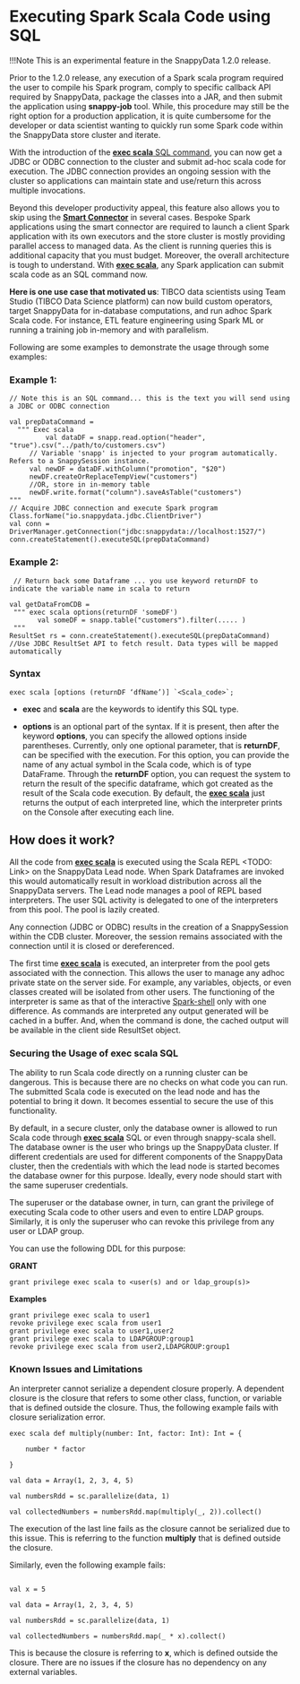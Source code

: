 # Executing Spark Scala Code using SQL  

!!!Note
	This is an experimental feature in the SnappyData 1.2.0 release.

Prior to the 1.2.0 release, any execution of a Spark scala program required the user to compile his Spark program, comply to specific callback API required by SnappyData, package the classes into a JAR, and then submit the application using **snappy-job** tool. 
While, this procedure may still be the right option for a production application, it is quite cumbersome for the developer or data scientist wanting to quickly run some Spark code within the SnappyData store cluster and iterate. 

With the introduction of the [**exec scala** SQL command](/reference/sql_reference/exec-scala.md), you can now get a JDBC or ODBC connection to the cluster and submit ad-hoc scala code for execution. The JDBC connection provides an ongoing session with the cluster so applications can maintain state and use/return this across multiple invocations.

Beyond this developer productivity appeal, this feature also allows you to skip using the [**Smart Connector**](/affinity_modes/connector_mode.md) in several cases.
Bespoke Spark applications using the smart connector are required to launch a client Spark application with its own executors and the store cluster is mostly providing parallel access to managed data. As the client is running queries this is additional capacity that you must budget. Moreover, the overall architecture is tough to understand. 
With [**exec scala**](/reference/sql_reference/exec-scala.md), any Spark application can submit scala code as an SQL command now. 

**Here is one use case that motivated us**:  TIBCO data scientists using Team Studio (TIBCO Data Science platform) can now build custom operators, target SnappyData for in-database computations, and run adhoc Spark Scala code. For instance, ETL feature engineering using Spark ML or running a training job in-memory and with parallelism. 

Following are some examples to demonstrate the usage through some examples:

### Example 1:
```
// Note this is an SQL command... this is the text you will send using a JDBC or ODBC connection

val prepDataCommand = 
  """ Exec scala 
         val dataDF = snapp.read.option("header", "true").csv("../path/to/customers.csv")
     // Variable 'snapp' is injected to your program automatically. Refers to a SnappySession instance.
     val newDF = dataDF.withColumn("promotion", "$20")
     newDF.createOrReplaceTempView("customers")
     //OR, store in in-memory table
     newDF.write.format("column").saveAsTable("customers")
"""
// Acquire JDBC connection and execute Spark program
Class.forName("io.snappydata.jdbc.ClientDriver")
val conn = DriverManager.getConnection("jdbc:snappydata://localhost:1527/")
conn.createStatement().executeSQL(prepDataCommand)
```

### Example 2:
```
 // Return back some Dataframe ... you use keyword returnDF to indicate the variable name in scala to return
 
val getDataFromCDB =
 """ exec scala options(returnDF 'someDF') 
       val someDF = snapp.table("customers").filter(..... )
 """
ResultSet rs = conn.createStatement().executeSQL(prepDataCommand)
//Use JDBC ResultSet API to fetch result. Data types will be mapped automatically
```

### Syntax

```
exec scala [options (returnDF ‘dfName’)] `<Scala_code>`; 
```

*	**exec** and **scala** are the keywords to identify this SQL type. 


*	**options** is an optional part of the syntax. If it is present, then after the keyword **options**, you can specify the allowed options inside parentheses. Currently, only one optional parameter, that is **returnDF**, can be specified with the execution. For this option, you can provide the name of any actual symbol in the Scala code, which is of type DataFrame. 
Through the **returnDF** option, you can request the system to return the result of the specific dataframe, which got created as the result of the Scala code execution. By default, the [**exec scala**](/reference/sql_reference/exec-scala.md) just returns the output of each interpreted line, which the interpreter prints on the Console after executing each line. 


## How does it work?

All the code from [**exec scala**](/reference/sql_reference/exec-scala.md) is executed using the Scala REPL <TODO: Link> on the SnappyData Lead node. When Spark Dataframes are invoked this would automatically result in workload distribution across all the SnappyData 
servers. The Lead node manages a pool of REPL based interpreters. The user SQL activity is delegated to one of the interpreters from this pool. The pool is lazily created.  

Any connection (JDBC or ODBC) results in the creation of a SnappySession within the CDB cluster. Moreover, the session remains associated with the connection until it is closed or dereferenced. 


The first time [**exec scala**](/reference/sql_reference/exec-scala.md) is executed, an interpreter from the pool gets associated with the connection. This allows the user to manage any adhoc private state on the server side. For example, any variables, objects, or even classes created will be isolated from other users.
The functioning of the interpreter is same as that of the interactive [Spark-shell](/programming_guide/using_the_spark_shell_and_spark-submit.md) only with one difference. As commands are interpreted any output generated will be cached in a buffer. And, when the command is done, the cached output will be available in the client side ResultSet object. 


<a id= secureexscala> </a>
### Securing the Usage of  exec scala SQL

The ability to run Scala code directly on a running cluster can be dangerous. This is because there are no checks on what code you can run. The submitted Scala code is executed on the lead node and has the potential to bring it down. It becomes essential to secure the use of this functionality.

By default, in a secure cluster, only the database owner is allowed to run Scala code through [**exec scala**](/reference/sql_reference/exec-scala.md) SQL or even through snappy-scala shell. The database owner is the user who brings up the SnappyData cluster. If different credentials are used for different components of the SnappyData cluster, then the credentials with which the lead node is started becomes the database owner for this purpose. Ideally, every node should start with the same superuser credentials.

The superuser or the database owner, in turn, can grant the privilege of executing Scala code to other users and even to entire LDAP groups. Similarly, it is only the superuser who can revoke this privilege from any user or LDAP group.

You can use the following DDL for this purpose:

**GRANT** 

```
grant privilege exec scala to <user(s) and or ldap_group(s)>
```

**Examples**

```
grant privilege exec scala to user1
revoke privilege exec scala from user1
grant privilege exec scala to user1,user2
grant privilege exec scala to LDAPGROUP:group1
revoke privilege exec scala from user2,LDAPGROUP:group1
```

### Known Issues and Limitations

An interpreter cannot serialize a dependent closure properly. A dependent closure is the closure that refers to some other class, function, or variable that is defined outside the closure.
Thus, the following example fails with closure serialization error.

```
exec scala def multiply(number: Int, factor: Int): Int = {

    number * factor

}

val data = Array(1, 2, 3, 4, 5)

val numbersRdd = sc.parallelize(data, 1)

val collectedNumbers = numbersRdd.map(multiply(_, 2)).collect()
```

The execution of the last line fails as the closure cannot be serialized due to this issue. This is referring to the function **multiply** that is defined outside the closure.

Similarly, even the following example fails:

```

val x = 5

val data = Array(1, 2, 3, 4, 5)

val numbersRdd = sc.parallelize(data, 1)

val collectedNumbers = numbersRdd.map(_ * x).collect()
```

This is because the closure is referring to **x**, which is defined outside the closure. 
There are no issues if the closure has no dependency on any external variables.

